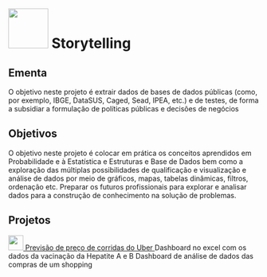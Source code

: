 # <img src = "https://github.com/anacgr05/PUCSP/assets/151938722/8ce7807a-d75c-43d7-ac12-4cdc3f616aeb" width="80"/> Storytelling
## Ementa 
O objetivo neste projeto é extrair dados de bases de dados públicas (como, por exemplo, IBGE, DataSUS, Caged,
Sead, IPEA, etc.) e de testes, de forma a subsidiar a formulação de políticas públicas e decisões de negócios
## Objetivos
O objetivo neste projeto é colocar em prática os conceitos aprendidos em Probabilidade e à Estatística e Estruturas e Base de Dados bem como a exploração 
das múltiplas possibilidades de qualificação e visualização e análise de dados por meio de gráficos, mapas, tabelas dinâmicas, filtros, ordenação etc.
Preparar os futuros profissionais para explorar e analisar dados para a construção de conhecimento na solução de problemas.
## Projetos
<a href="https://github.com/anacgr05/PUCSP/blob/main/Projeto-Integrado-Negocios/Previs%C3%A3o-de-Corridas-do-Uber/README.md">
  <img src = "https://github.com/anacgr05/PUCSP/assets/151938722/c09815cf-1da3-40a1-9af4-1444264dad69" width ="30"/> Previsão de preço de corridas do Uber
</a>
Dashboard no excel com os dados da vacinação da Hepatite A e B
Dashboard de análise de dados das compras de um shopping
